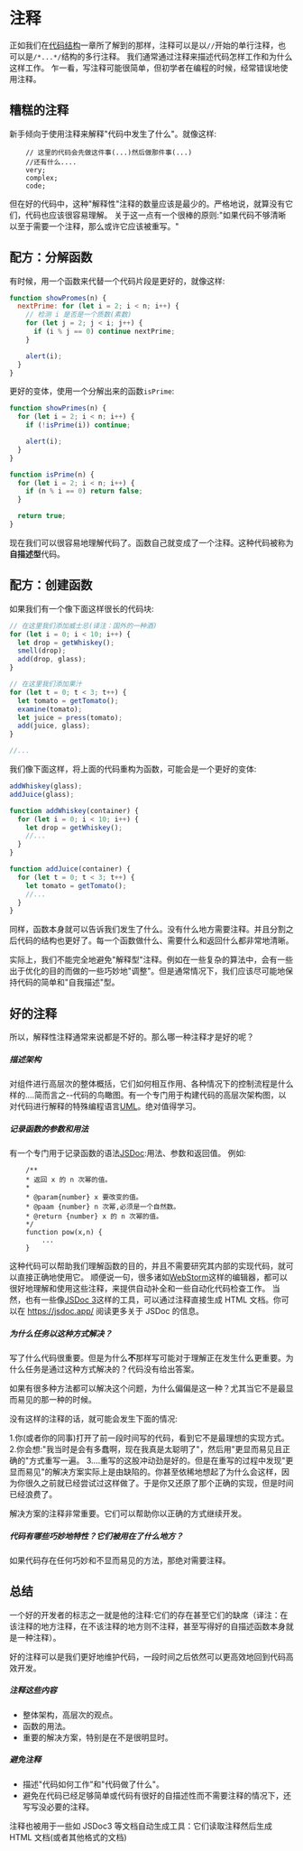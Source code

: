 # 注释

正如我们在[代码结构](https://zh.javascript.info/structure)一章所了解到的那样，注释可以是以`//`开始的单行注释，也可以是`/*...*/`结构的多行注释。
我们通常通过注释来描述代码怎样工作和为什么这样工作。
乍一看，写注释可能很简单，但初学者在编程的时候，经常错误地使用注释。

## 糟糕的注释

新手倾向于使用注释来解释"代码中发生了什么"。就像这样:

```
    // 这里的代码会先做这件事(...)然后做那件事(...)
    //还有什么....
    very;
    complex;
    code;
```

但在好的代码中，这种"解释性"注释的数量应该是最少的。严格地说，就算没有它们，代码也应该很容易理解。
关于这一点有一个很棒的原则:"如果代码不够清晰以至于需要一个注释，那么或许它应该被重写。"

## 配方：分解函数

有时候，用一个函数来代替一个代码片段是更好的，就像这样:

```js
function showPromes(n) {
  nextPrime: for (let i = 2; i < n; i++) {
    // 检测 i 是否是一个质数(素数)
    for (let j = 2; j < i; j++) {
      if (i % j == 0) continue nextPrime;
    }

    alert(i);
  }
}
```

更好的变体，使用一个分解出来的函数`isPrime`:

```js
function showPrimes(n) {
  for (let i = 2; i < n; i++) {
    if (!isPrime(i)) continue;

    alert(i);
  }
}

function isPrime(n) {
  for (let i = 2; i < n; i++) {
    if (n % i == 0) return false;
  }

  return true;
}
```

现在我们可以很容易地理解代码了。函数自己就变成了一个注释。这种代码被称为**自描述型**代码。

## 配方：创建函数

如果我们有一个像下面这样很长的代码块:

```js
// 在这里我们添加威士忌(译注：国外的一种酒)
for (let i = 0; i < 10; i++) {
  let drop = getWhiskey();
  smell(drop);
  add(drop, glass);
}

// 在这里我们添加果汁
for (let t = 0; t < 3; t++) {
  let tomato = getTomato();
  examine(tomato);
  let juice = press(tomato);
  add(juice, glass);
}

//...
```

我们像下面这样，将上面的代码重构为函数，可能会是一个更好的变体:

```js
addWhiskey(glass);
addJuice(glass);

function addWhiskey(container) {
  for (let i = 0; i < 10; i++) {
    let drop = getWhiskey();
    //...
  }
}

function addJuice(container) {
  for (let t = 0; t < 3; t++) {
    let tomato = getTomato();
    //...
  }
}
```

同样，函数本身就可以告诉我们发生了什么。没有什么地方需要注释。并且分割之后代码的结构也更好了。每一个函数做什么、需要什么和返回什么都非常地清晰。

实际上，我们不能完全地避免"解释型"注释。例如在一些复杂的算法中，会有一些出于优化的目的而做的一些巧妙地"调整"。但是通常情况下，我们应该尽可能地保持代码的简单和"自我描述"型。

## 好的注释

所以，解释性注释通常来说都是不好的。那么哪一种注释才是好的呢？

##### 描述架构

对组件进行高层次的整体概括，它们如何相互作用、各种情况下的控制流程是什么样的....简而言之--代码的鸟瞰图。有一个专门用于构建代码的高层次架构图，以对代码进行解释的特殊编程语言[UML](http://wikipedia.org/wiki/Unified_Modeling_Language)。绝对值得学习。

##### 记录函数的参数和用法

有一个专门用于记录函数的语法[JSDoc](http://en.wikipedia.org/wiki/JSDoc):用法、参数和返回值。
例如:

```
    /**
    * 返回 x 的 n 次幂的值。
    *
    * @param{number} x 要改变的值。
    * @paam {number} n 次幂,必须是一个自然数。
    * @return {number} x 的 n 次幂的值。
    */
    function pow(x,n) {
        ...
    }
```

这种代码可以帮助我们理解函数的目的，并且不需要研究其内部的实现代码，就可以直接正确地使用它。
顺便说一句，很多诸如[WebStorm](https://www.jetbrains.com/webstorm/)这样的编辑器，都可以很好地理解和使用这些注释，来提供自动补全和一些自动化代码检查工作。
当然，也有一些像[JSDoc 3](https://github.com/jsdoc/jsdoc)这样的工具，可以通过注释直接生成 HTML 文档。你可以在 https://jsdoc.app/ 阅读更多关于 JSDoc 的信息。

##### 为什么任务以这种方式解决？

写了什么代码很重要。但是为什么**不**那样写可能对于理解正在发生什么更重要。为什么任务是通过这种方式解决的？代码没有给出答案。

如果有很多种方法都可以解决这个问题，为什么偏偏是这一种？尤其当它不是最显而易见的那一种的时候。

没有这样的注释的话，就可能会发生下面的情况:

1.你(或者你的同事)打开了前一段时间写的代码，看到它不是最理想的实现方式。  
2.你会想:"我当时是会有多蠢啊，现在我真是太聪明了"，然后用"更显而易见且正确的"方式重写一遍。
3....重写的这股冲动劲是好的。但是在重写的过程中发现"更显而易见"的解决方案实际上是由缺陷的。你甚至依稀地想起了为什么会这样，因为你很久之前就已经尝试过这样做了。于是你又还原了那个正确的实现，但是时间已经浪费了。

解决方案的注释非常重要。它们可以帮助你以正确的方式继续开发。

##### 代码有哪些巧妙地特性？它们被用在了什么地方？

如果代码存在任何巧妙和不显而易见的方法，那绝对需要注释。

## 总结

一个好的开发者的标志之一就是他的注释:它们的存在甚至它们的缺席（译注：在该注释的地方注释，在不该注释的地方则不注释，甚至写得好的自描述函数本身就是一种注释）。

好的注释可以是我们更好地维护代码，一段时间之后依然可以更高效地回到代码高效开发。

##### 注释这些内容

- 整体架构，高层次的观点。
- 函数的用法。
- 重要的解决方案，特别是在不是很明显时。

##### 避免注释

- 描述"代码如何工作"和"代码做了什么"。
- 避免在代码已经足够简单或代码有很好的自描述性而不需要注释的情况下，还写写没必要的注释。

注释也被用于一些如 JSDoc3 等文档自动生成工具：它们读取注释然后生成 HTML 文档(或者其他格式的文档)
